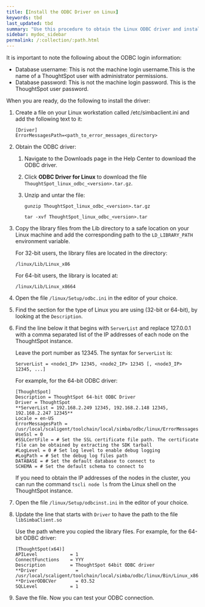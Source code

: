 ```yaml
---
title: [Install the ODBC Driver on Linux]
keywords: tbd
last_updated: tbd
summary: "Use this procedure to obtain the Linux ODBC driver and install it."
sidebar: mydoc_sidebar
permalink: /:collection/:path.html
---
```


It is important to note the following about the ODBC login information:

-   Database username: This is not the machine login username.This is the name of a ThoughtSpot user with administrator permissions.
-   Database password: This is not the machine login password. This is the ThoughtSpot user password.

When you are ready, do the following to install the driver:

1. Create a file on your Linux workstation called /etc/simbaclient.ini and add the following text to it:

    ```
    [Driver]
    ErrorMessagesPath=<path_to_error_messages_directory>
    ```

2. Obtain the ODBC driver:
    1. Navigate to the Downloads page in the Help Center to download the ODBC driver.
    2. Click **ODBC Driver for Linux** to download the file `ThoughtSpot_linux_odbc_<version>.tar.gz`.
    3. Unzip and untar the file:

        ```
        gunzip ThoughtSpot_linux_odbc_<version>.tar.gz

        tar -xvf ThoughtSpot_linux_odbc_<version>.tar
        ```

3. Copy the library files from the Lib directory to a safe location on your Linux machine and add the corresponding path to the `LD_LIBRARY_PATH` environment variable.

    For 32-bit users, the library files are located in the directory:

    ```
    /linux/Lib/Linux_x86
    ```

    For 64-bit users, the library is located at:

    ```
    /linux/Lib/Linux_x8664
    ```

4. Open the file `/linux/Setup/odbc.ini` in the editor of your choice.
5. Find the section for the type of Linux you are using (32-bit or 64-bit), by looking at the `Description`.
6. Find the line below it that begins with `ServerList` and replace 127.0.0.1 with a comma separated list of the IP addresses of each node on the ThoughtSpot instance.

    Leave the port number as 12345. The syntax for `ServerList` is:

    ```
    ServerList = <node1_IP> 12345, <node2_IP> 12345 [, <node3_IP> 12345, ...]
    ```

    For example, for the 64-bit ODBC driver:

    ```
    [ThoughtSpot]
    Description = ThoughtSpot 64-bit ODBC Driver
    Driver = ThoughtSpot
    **ServerList = 192.168.2.249 12345, 192.168.2.148 12345, 192.168.2.247 12345**
    Locale = en-US
    ErrorMessagesPath = /usr/local/scaligent/toolchain/local/simba/odbc/linux/ErrorMessages
    UseSsl = 0
    #SSLCertFile = # Set the SSL certificate file path. The certificate file can be obtained by extracting the SDK tarball
    #LogLevel = 0 # Set log level to enable debug logging
    #LogPath = # Set the debug log files path
    DATABASE = # Set the default database to connect to
    SCHEMA = # Set the default schema to connect to
    ```

    If you need to obtain the IP addresses of the nodes in the cluster, you can run the command `tscli node ls` from the Linux shell on the ThoughtSpot instance.

6. Open the file `/linux/Setup/odbcinst.ini` in the editor of your choice.
7. Update the line that starts with `Driver` to have the path to the file `libSimbaClient.so`

    Use the path where you copied the library files. For example, for the 64-bit ODBC driver:

    ```
    [ThoughtSpot(x64)]
    APILevel            = 1
    ConnectFunctions    = YYY
    Description         = ThoughtSpot 64bit ODBC driver
    **Driver              = /usr/local/scaligent/toolchain/local/simba/odbc/linux/Bin/Linux_x8664/libSimbaClient.so
    **DriverODBCVer       = 03.52
    SQLLevel            = 1
    ```

8. Save the file. Now you can test your ODBC connection.
